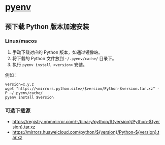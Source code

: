 # [pyenv](https://github.com/pyenv/pyenv)

## 预下载 Python 版本加速安装

### Linux/macos

1. 手动下载对应的 Python 版本，如通过镜像站。
2. 将下载的 Python 文件放到 `~/.pyenv/cache/` 目录下。
3. 执行 `pyenv install <version>` 安装。

例如：

```shell
version=x.y.z
wget "https://<mirrors.python.site>/$version/Python-$version.tar.xz" -P ~/.pyenv/cache/
pyenv install $version
```

### 可选下载源

- https://registry.npmmirror.com/-/binary/python/${version}/Python-${version}.tar.xz
- https://mirrors.huaweicloud.com/python/${version}/Python-${version}.tar.xz
